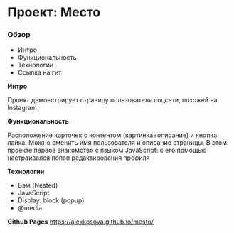 # Проект: Место

### Обзор

* Интро
* Функциональность
* Технологии
* Ссылка на гит

**Интро**

Проект демонстрирует страницу пользователя соцсети, похожей на Instagram

**Функциональность**

Расположение карточек с контентом (картинка+описание) и кнопка лайка. Можно сменить имя пользователя и описание страницы. В этом проекте первое знакомство с языком JavaScript: с его помощью настраивался попап редактирования профиля

**Технологии**
* Бэм (Nested)
* JavaScript
* Display: block (popup)
* @media

**Github Pages**
https://alexkosova.github.io/mesto/